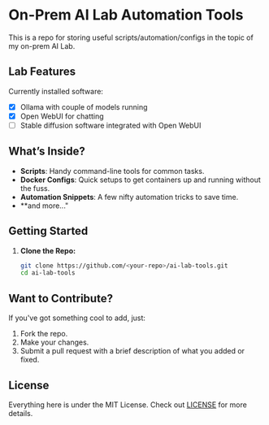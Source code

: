 # On-Prem AI Lab Automation Tools

This is a repo for storing useful scripts/automation/configs in the topic of my on-prem AI Lab.

## Lab Features

Currently installed software:

- [x] Ollama with couple of models running
- [x] Open WebUI for chatting
- [ ] Stable diffusion software integrated with Open WebUI

## What’s Inside?

- **Scripts**: Handy command-line tools for common tasks.
- **Docker Configs**: Quick setups to get containers up and running without the fuss.
- **Automation Snippets**: A few nifty automation tricks to save time.
- **and more..."

## Getting Started

1. **Clone the Repo:**
   ```bash
   git clone https://github.com/<your-repo>/ai-lab-tools.git
   cd ai-lab-tools
   ```

## Want to Contribute?

If you've got something cool to add, just:

1. Fork the repo.
2. Make your changes.
3. Submit a pull request with a brief description of what you added or fixed.

## License

Everything here is under the MIT License. Check out [LICENSE](LICENSE) for more details.

